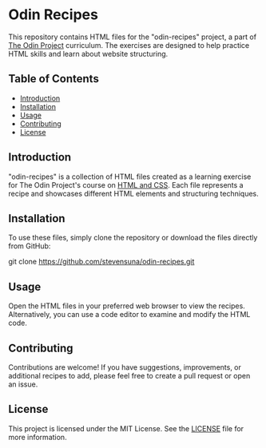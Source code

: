 # Odin Recipes

This repository contains HTML files for the "odin-recipes" project, a part of [The Odin Project](https://www.theodinproject.com/) curriculum. The exercises are designed to help practice HTML skills and learn about website structuring.

## Table of Contents

- [Introduction](#introduction)
- [Installation](#installation)
- [Usage](#usage)
- [Contributing](#contributing)
- [License](#license)

## Introduction

"odin-recipes" is a collection of HTML files created as a learning exercise for The Odin Project's course on [HTML and CSS](https://www.theodinproject.com/courses/html-and-css). Each file represents a recipe and showcases different HTML elements and structuring techniques.

## Installation

To use these files, simply clone the repository or download the files directly from GitHub:

git clone https://github.com/stevensuna/odin-recipes.git


## Usage

Open the HTML files in your preferred web browser to view the recipes. Alternatively, you can use a code editor to examine and modify the HTML code.

## Contributing

Contributions are welcome! If you have suggestions, improvements, or additional recipes to add, please feel free to create a pull request or open an issue.

## License

This project is licensed under the MIT License. See the [LICENSE](LICENSE) file for more information.
